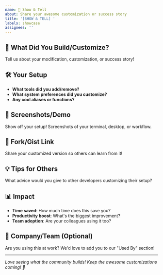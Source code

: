 ```yaml
---
name: 🎉 Show & Tell
about: Share your awesome customization or success story
title: '[SHOW & TELL] '
labels: showcase
assignees: ''
---
```


## 🎯 What Did You Build/Customize?
Tell us about your modification, customization, or success story!

## 🛠️ Your Setup
- **What tools did you add/remove?**
- **What system preferences did you customize?**
- **Any cool aliases or functions?**

## 📸 Screenshots/Demo
Show off your setup! Screenshots of your terminal, desktop, or workflow.

## 🔗 Fork/Gist Link
Share your customized version so others can learn from it!

## 💡 Tips for Others
What advice would you give to other developers customizing their setup?

## 📊 Impact
- **Time saved**: How much time does this save you?
- **Productivity boost**: What's the biggest improvement?
- **Team adoption**: Are your colleagues using it too?

## 🏢 Company/Team (Optional)
Are you using this at work? We'd love to add you to our "Used By" section!

---
*Love seeing what the community builds! Keep the awesome customizations coming! 🚀*
